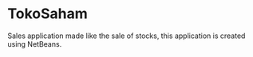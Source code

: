 # TokoSaham
Sales application made like the sale of stocks, this application is created using NetBeans.
